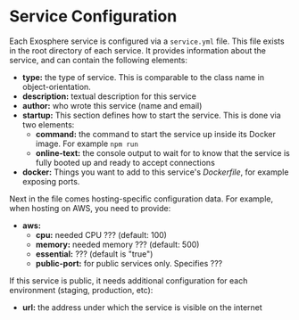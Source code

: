# Service Configuration

Each Exosphere service is configured via a `service.yml` file.
This file exists in the root directory of each service.
It provides information about the service,
and can contain the following elements:

- __type:__ the type of service.
  This is comparable to the class name in object-orientation.
- __description:__ textual description for this service
- __author:__ who wrote this service (name and email)
- __startup:__ This section defines how to start the service.
  This is done via two elements:
  - __command:__ the command to start the service up inside its Docker image.
    For example `npm run`
  - __online-text:__ the console output to wait for
    to know that the service is fully booted up
    and ready to accept connections
- __docker:__ Things you want to add to this service's _Dockerfile_,
  for example exposing ports.

Next in the file comes hosting-specific configuration data.
For example, when hosting on AWS, you need to provide:
- __aws:__
  - __cpu:__ needed CPU ??? (default: 100)
  - __memory:__ needed memory ??? (default: 500)
  - __essential:__ ??? (default is "true")
  - __public-port:__ for public services only.
    Specifies ???

If this service is public, it needs additional configuration for each environment (staging, production, etc):
- __url:__ the address under which the service is visible on the internet
